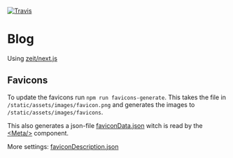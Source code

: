 [![Travis](https://img.shields.io/travis/schoenwaldnils/blog.svg?style=flat-square)](https://travis-ci.org/schoenwaldnils/blog)

# Blog

Using [zeit/next.js](https://github.com/zeit/next.js)


## Favicons

To update the favicons run `npm run favicons-generate`. This takes the file in `/static/assets/images/favicon.png` and generates the images to `/static/assets/images/favicons`.

This also generates a json-file [faviconData.json](faviconData.json) witch is read by the [\<Meta/\>](source/components/Meta/Meta.js) component.

More settings: [faviconDescription.json](faviconDescription.json)
